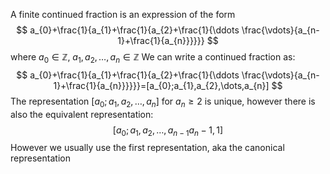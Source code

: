 A finite continued fraction is an expression of the form
$$
a_{0}+\frac{1}{a_{1}+\frac{1}{a_{2}+\frac{1}{\ddots \frac{\vdots}{a_{n-1}+\frac{1}{a_{n}}}}}}
$$
where $a_{0}\in\mathbb{Z}$, $a_{1},a_{2},\dots,a_{n}\in\mathbb{Z}$
We can write a continued fraction as: 
$$
a_{0}+\frac{1}{a_{1}+\frac{1}{a_{2}+\frac{1}{\ddots \frac{\vdots}{a_{n-1}+\frac{1}{a_{n}}}}}}=[a_{0};a_{1},a_{2},\dots,a_{n}]
$$
The representation $[a_{0};a_{1},a_{2},\dots,a_{n}]$ for $a_{n}\geq 2$ is unique, however there is also the equivalent representation:
$$
[a_{0};a_{1},a_{2},\dots,a_{n-1}a_{n}-1, 1]
$$
However we usually use the first representation, aka the canonical representation
